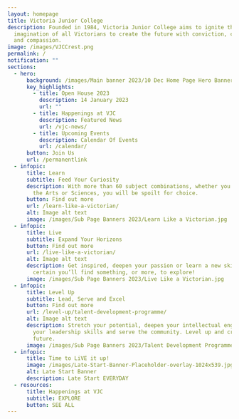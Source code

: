 ```yaml
---
layout: homepage
title: Victoria Junior College
description: Founded in 1984, Victoria Junior College aims to ignite the
  imagination of all Victorians to create the future with conviction, courage
  and compassion.
image: /images/VJCCrest.png
permalink: /
notification: ""
sections:
  - hero:
      background: /images/Main banner 2023/10 Dec Home Page Hero Banner.png
      key_highlights:
        - title: Open House 2023
          description: 14 January 2023
          url: ""
        - title: Happenings at VJC
          description: Featured News
          url: /vjc-news/
        - title: Upcoming Events
          description: Calendar Of Events
          url: /calendar/
      button: Join Us
      url: /permanentlink
  - infopic:
      title: Learn
      subtitle: Feed Your Curiosity
      description: With more than 60 subject combinations, whether you are inclined to
        the Arts or Sciences, you will be spoilt for choice.
      button: Find out more
      url: /learn-like-a-victorian/
      alt: Image alt text
      image: /images/Sub Page Banners 2023/Learn Like a Victorian.jpg
  - infopic:
      title: Live
      subtitle: Expand Your Horizons
      button: Find out more
      url: /live-like-a-victorian/
      alt: Image alt text
      description: Get inspired, deepen your passion or learn a new skill. We’re
        certain you’ll find something, or more, to explore!
      image: /images/Sub Page Banners 2023/Live Like a Victorian.jpg
  - infopic:
      title: Level Up
      subtitle: Lead, Serve and Excel
      button: Find out more
      url: /level-up/talent-development-programme/
      alt: Image alt text
      description: Stretch your potential, deepen your intellectual engagement, hone
        your leadership skills and serve the community. Level up and create the
        future.
      image: /images/Sub Page Banners 2023/Talent Development Programme.jpg
  - infopic:
      title: Time to LiVE it up!
      image: /images/Late-Start-Banner-Placeholder-overlay-1024x539.jpg
      alt: Late Start Banner
      description: Late Start EVERYDAY
  - resources:
      title: Happenings at VJC
      subtitle: EXPLORE
      button: SEE ALL
---
```

